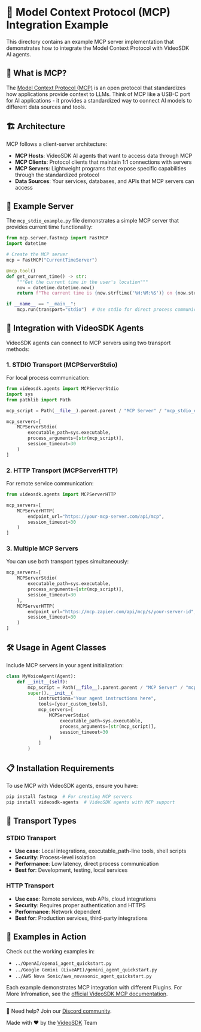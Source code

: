 # 🔗 Model Context Protocol (MCP) Integration Example

This directory contains an example MCP server implementation that demonstrates how to integrate the Model Context Protocol with VideoSDK AI agents.

## 📖 What is MCP?

The [Model Context Protocol (MCP)](https://modelcontextprotocol.io/introduction) is an open protocol that standardizes how applications provide context to LLMs. Think of MCP like a USB-C port for AI applications - it provides a standardized way to connect AI models to different data sources and tools.

## 🏗️ Architecture

MCP follows a client-server architecture:

- **MCP Hosts**: VideoSDK AI agents that want to access data through MCP
- **MCP Clients**: Protocol clients that maintain 1:1 connections with servers  
- **MCP Servers**: Lightweight programs that expose specific capabilities through the standardized protocol
- **Data Sources**: Your services, databases, and APIs that MCP servers can access

## 📁 Example Server

The `mcp_stdio_example.py` file demonstrates a simple MCP server that provides current time functionality:

```python
from mcp.server.fastmcp import FastMCP
import datetime

# Create the MCP server
mcp = FastMCP("CurrentTimeServer")

@mcp.tool()
def get_current_time() -> str:
    """Get the current time in the user's location"""
    now = datetime.datetime.now()
    return f"The current time is {now.strftime('%H:%M:%S')} on {now.strftime('%Y-%m-%d')}"

if __name__ == "__main__":
    mcp.run(transport="stdio")  # Use stdio for direct process communication
```

## 🚀 Integration with VideoSDK Agents

VideoSDK agents can connect to MCP servers using two transport methods:

### 1. STDIO Transport (MCPServerStdio)
For local process communication:

```python
from videosdk.agents import MCPServerStdio
import sys
from pathlib import Path

mcp_script = Path(__file__).parent.parent / "MCP Server" / "mcp_stdio_example.py"

mcp_servers=[
    MCPServerStdio(
        executable_path=sys.executable,
        process_arguments=[str(mcp_script)],
        session_timeout=30
    )
]
```

### 2. HTTP Transport (MCPServerHTTP)
For remote service communication:

```python
from videosdk.agents import MCPServerHTTP

mcp_servers=[
    MCPServerHTTP(
        endpoint_url="https://your-mcp-server.com/api/mcp",
        session_timeout=30
    )
]
```

### 3. Multiple MCP Servers
You can use both transport types simultaneously:

```python
mcp_servers=[
    MCPServerStdio(
        executable_path=sys.executable,
        process_arguments=[str(mcp_script)],
        session_timeout=30
    ),
    MCPServerHTTP(
        endpoint_url="https://mcp.zapier.com/api/mcp/s/your-server-id",
        session_timeout=30
    )
]
```

## 🛠️ Usage in Agent Classes

Include MCP servers in your agent initialization:

```python
class MyVoiceAgent(Agent):
    def __init__(self):
        mcp_script = Path(__file__).parent.parent / "MCP Server" / "mcp_stdio_example.py"
        super().__init__(
            instructions="Your agent instructions here",
            tools=[your_custom_tools],
            mcp_servers=[
                MCPServerStdio(
                    executable_path=sys.executable,
                    process_arguments=[str(mcp_script)],
                    session_timeout=30
                )
            ]
        )
```

## 📋 Installation Requirements

To use MCP with VideoSDK agents, ensure you have:

```bash
pip install fastmcp  # For creating MCP servers
pip install videosdk-agents  # VideoSDK agents with MCP support
```

## 🔧 Transport Types

### STDIO Transport
- **Use case**: Local integrations, executable_path-line tools, shell scripts
- **Security**: Process-level isolation
- **Performance**: Low latency, direct process communication
- **Best for**: Development, testing, local services

### HTTP Transport  
- **Use case**: Remote services, web APIs, cloud integrations
- **Security**: Requires proper authentication and HTTPS
- **Performance**: Network dependent
- **Best for**: Production services, third-party integrations

## 🤝 Examples in Action

Check out the working examples in:
- `../OpenAI/openai_agent_quickstart.py`
- `../Google Gemini (LiveAPI)/gemini_agent_quickstart.py` 
- `../AWS Nova Sonic/aws_novasonic_agent_quickstart.py`

Each example demonstrates MCP integration with different Plugins.
For More Infromation, see the [official VideoSDK MCP documentation](https://docs.videosdk.live/ai_agents/mcp-integration).


---

🤝 Need help? Join our [Discord community](https://discord.com/invite/f2WsNDN9S5).

Made with ❤️ by the [VideoSDK](https://videosdk.live) Team 